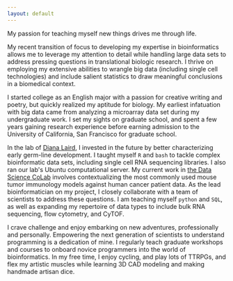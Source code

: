 ```yaml
---
layout: default
---
```

My passion for teaching myself new things drives me through life.

My recent transition of focus to developing my expertise in bioinformatics allows me to leverage my attention to detail while handling large data sets to address pressing questions in translational biologic research. I thrive on employing my extensive abilities to wrangle big data (including single cell technologies) and include salient statistics to draw meaningful conclusions in a biomedical context. 

I started college as an English major with a passion for creative writing and poetry, but quickly realized my aptitude for biology. My earliest infatuation with big data came from analyzing a microarray data set during my undergraduate work. I set my sights on graduate school, and spent a few years gaining research experience before earning admission to the University of California, San Francisco for graduate school.

In the lab of <a href="https://lairdlab.ucsf.edu/">Diana Laird</a>, I invested in the future by better characterizing early germ-line development. I taught myself `R` and `bash` to tackle complex bioinformatic data sets, including single cell RNA sequencing libraries.
I also ran our lab's Ubuntu computational server. My current work in <a href="https://dscolab.ucsf.edu/">the Data Science CoLab</a> involves contextualizing the most commonly used mouse tumor immunology models against human cancer patient data. As the lead bioinformatician on my project, I closely collaborate with a team of scientists to address these questions.
I am teaching myself `python` and `SQL`, as well as expanding my repertoire of data types to include bulk RNA sequencing, flow cytometry, and CyTOF.

I crave challenge and enjoy embarking on new adventures, professionally and personally. Empowering the next generation of scientists to understand programming is a dedication of mine. I regularly teach graduate workshops and courses to onboard novice programmers into the world of bioinformatics. In my free time, I enjoy cycling, and play lots of TTRPGs, and flex my artistic muscles while learning 3D CAD modeling and making handmade artisan dice.
